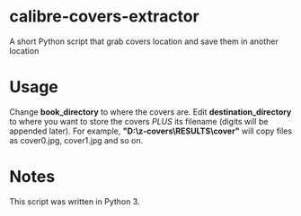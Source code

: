# calibre-covers-extractor
A short Python script that grab covers location and save them in another location

# Usage

Change **book_directory** to where the covers are. Edit **destination_directory** to where you want to store the covers *PLUS* its filename (digits will be appended later). For example, **"D:\z-covers\RESULTS\cover"** will copy files as cover0.jpg, cover1.jpg and so on.

# Notes

This script was written in Python 3.
